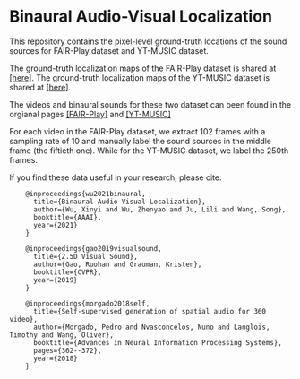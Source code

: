 # Binaural Audio-Visual Localization

This repository contains the pixel-level ground-truth locations of the sound sources for FAIR-Play dataset and YT-MUSIC dataset.

The ground-truth localization maps of the FAIR-Play dataset is shared at [[here]](https://www.dropbox.com/s/xhec895hc9qubhx/gt-FAIR-Play.zip?dl=0).
The ground-truth localization maps of the YT-MUSIC dataset is shared at [[here]](https://www.dropbox.com/s/xhec895hc9qubhx/gt-FAIR-Play.zip?dl=0).

The videos and binaural sounds for these two dataset can been found in the orgianal pages [[FAIR-Play]](https://github.com/facebookresearch/FAIR-Play) and [[YT-MUSIC]](https://pedro-morgado.github.io/spatialaudiogen/)

For each video in the FAIR-Play dataset, we extract 102 frames with a sampling rate of 10 and manually label the sound sources in the middle frame (the fiftieth one). While for the YT-MUSIC dataset, we label the 250th frames.

If you find these data useful in your research, please cite:

        @inproceedings{wu2021binaural,
          title={Binaural Audio-Visual Localization},
          author={Wu, Xinyi and Wu, Zhenyao and Ju, Lili and Wang, Song},
          booktitle={AAAI},
          year={2021}
        }
       
        @inproceedings{gao2019visualsound,
          title={2.5D Visual Sound},
          author={Gao, Ruohan and Grauman, Kristen},
          booktitle={CVPR},
          year={2019}
        }
        
        @inproceedings{morgado2018self,
          title={Self-supervised generation of spatial audio for 360 video},
          author={Morgado, Pedro and Nvasconcelos, Nuno and Langlois, Timothy and Wang, Oliver},
          booktitle={Advances in Neural Information Processing Systems},
          pages={362--372},
          year={2018}
        }

        

